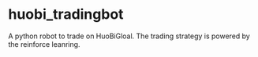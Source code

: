 # huobi_tradingbot
A python robot to trade on HuoBiGloal. The trading strategy is powered by the reinforce leanring.
